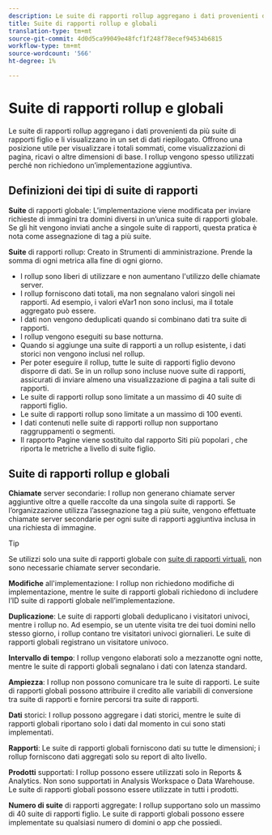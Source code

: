 ```yaml
---
description: Le suite di rapporti rollup aggregano i dati provenienti da più suite di rapporti figlio e li visualizzano in un set di dati riepilogato.
title: Suite di rapporti rollup e globali
translation-type: tm+mt
source-git-commit: 4d0d5ca99049e48fcf1f248f78ecef94534b6815
workflow-type: tm+mt
source-wordcount: '566'
ht-degree: 1%

---
```



# Suite di rapporti rollup e globali

Le suite di rapporti rollup aggregano i dati provenienti da più suite di rapporti figlio e li visualizzano in un set di dati riepilogato. Offrono una posizione utile per visualizzare i totali sommati, come visualizzazioni di pagina, ricavi o altre dimensioni di base. I rollup vengono spesso utilizzati perché non richiedono un’implementazione aggiuntiva.

## Definizioni dei tipi di suite di rapporti

**Suite** di rapporti globale: L’implementazione viene modificata per inviare richieste di immagini tra domini diversi in un’unica suite di rapporti globale. Se gli hit vengono inviati anche a singole suite di rapporti, questa pratica è nota come assegnazione di tag a più suite.

**Suite** di rapporti rollup: Creato in Strumenti di amministrazione. Prende la somma di ogni metrica alla fine di ogni giorno.

* I rollup sono liberi di utilizzare e non aumentano l&#39;utilizzo delle chiamate server.
* I rollup forniscono dati totali, ma non segnalano valori singoli nei rapporti. Ad esempio, i valori eVar1 non sono inclusi, ma il totale aggregato può essere.
* I dati non vengono deduplicati quando si combinano dati tra suite di rapporti.
* I rollup vengono eseguiti su base notturna.
* Quando si aggiunge una suite di rapporti a un rollup esistente, i dati storici non vengono inclusi nel rollup.
* Per poter eseguire il rollup, tutte le suite di rapporti figlio devono disporre di dati. Se in un rollup sono incluse nuove suite di rapporti, assicurati di inviare almeno una visualizzazione di pagina a tali suite di rapporti.
* Le suite di rapporti rollup sono limitate a un massimo di 40 suite di rapporti figlio.
* Le suite di rapporti rollup sono limitate a un massimo di 100 eventi.
* I dati contenuti nelle suite di rapporti rollup non supportano raggruppamenti o segmenti.
* Il rapporto Pagine viene sostituito dal rapporto Siti più popolari , che riporta le metriche a livello di suite figlio.

## Suite di rapporti rollup e globali

**Chiamate** server secondarie: I rollup non generano chiamate server aggiuntive oltre a quelle raccolte da una singola suite di rapporti. Se l’organizzazione utilizza l’assegnazione tag a più suite, vengono effettuate chiamate server secondarie per ogni suite di rapporti aggiuntiva inclusa in una richiesta di immagine.

>[!TIP]
>
>Se utilizzi solo una suite di rapporti globale con [suite di rapporti virtuali](../../components/vrs/vrs-considerations.md), non sono necessarie chiamate server secondarie.

**Modifiche** all&#39;implementazione: I rollup non richiedono modifiche di implementazione, mentre le suite di rapporti globali richiedono di includere l’ID suite di rapporti globale nell’implementazione.

**Duplicazione**: Le suite di rapporti globali deduplicano i visitatori univoci, mentre i rollup no. Ad esempio, se un utente visita tre dei tuoi domini nello stesso giorno, i rollup contano tre visitatori univoci giornalieri. Le suite di rapporti globali registrano un visitatore univoco.

**Intervallo di tempo**: I rollup vengono elaborati solo a mezzanotte ogni notte, mentre le suite di rapporti globali segnalano i dati con latenza standard.

**Ampiezza**: I rollup non possono comunicare tra le suite di rapporti. Le suite di rapporti globali possono attribuire il credito alle variabili di conversione tra suite di rapporti e fornire percorsi tra suite di rapporti.

**Dati** storici: I rollup possono aggregare i dati storici, mentre le suite di rapporti globali riportano solo i dati dal momento in cui sono stati implementati.

**Rapporti**: Le suite di rapporti globali forniscono dati su tutte le dimensioni; i rollup forniscono dati aggregati solo su report di alto livello.

**Prodotti** supportati: I rollup possono essere utilizzati solo in Reports &amp; Analytics. Non sono supportati in Analysis Workspace o Data Warehouse. Le suite di rapporti globali possono essere utilizzate in tutti i prodotti.

**Numero di suite** di rapporti aggregate: I rollup supportano solo un massimo di 40 suite di rapporti figlio. Le suite di rapporti globali possono essere implementate su qualsiasi numero di domini o app che possiedi.
